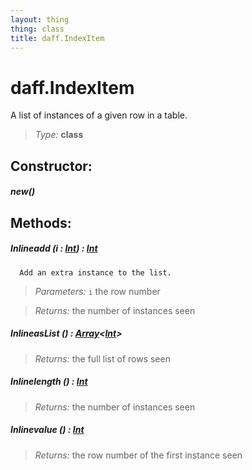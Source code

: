 ```yaml
---
layout: thing
thing: class
title: daff.IndexItem
---
```

# daff.IndexItem


  A list of instances of a given row in a table.




> *Type:* **class**



## Constructor:

##### **new**()



## Methods:


##### Inline**add** (i : <a href="../Int.html" class="type">Int</a>) : <a href="../Int.html" class="type">Int</a>


      Add an extra instance to the list.




> *Parameters:*  `i` the row number


> *Returns:*  the number of instances seen








##### Inline**asList** () : <a href="../Array.html" class="type">Array</a>&lt;<a href="../Int.html" class="type">Int</a>&gt;




> *Returns:*  the full list of rows seen








##### Inline**length** () : <a href="../Int.html" class="type">Int</a>




> *Returns:*  the number of instances seen








##### Inline**value** () : <a href="../Int.html" class="type">Int</a>




> *Returns:*  the row number of the first instance seen








